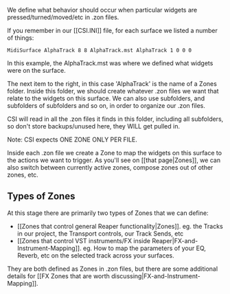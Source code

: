 We define what behavior should occur when particular widgets are pressed/turned/moved/etc in .zon files. 

If you remember in our [[CSI.INI]] file, for each surface we listed a number of things:

`MidiSurface AlphaTrack 8 8 AlphaTrack.mst AlphaTrack 1 0 0 0 `

In this example, the AlphaTrack.mst was where we defined what widgets were on the surface. 

The next item to the right, in this case 'AlphaTrack' is the name of a Zones folder. Inside this folder, we should create whatever .zon files we want that relate to the widgets on this surface. We can also use subfolders, and subfolders of subfolders and so on, in order to organize our .zon files.

CSI will read in all the .zon files it finds in this folder, including all subfolders, so don't store backups/unused here, they WILL get pulled in. 

Note: CSI expects ONE ZONE ONLY PER FILE. 

Inside each .zon file we create a Zone to map the widgets on this surface to the actions we want to trigger. As you'll see on [[that page|Zones]], we can also switch between currently active zones, compose zones out of other zones, etc. 

## Types of Zones

At this stage there are primarily two types of Zones that we can define:
* [[Zones that control general Reaper functionality|Zones]]. eg. the Tracks in our project, the Transport controls, our Track Sends, etc
* [[Zones that control VST instruments/FX inside Reaper|FX-and-Instrument-Mapping]]. eg. How to map the parameters of your EQ, Reverb, etc on the selected track across your surfaces.

They are both defined as Zones in .zon files, but there are some additional details for [[FX Zones that are worth discussing|FX-and-Instrument-Mapping]]. 
